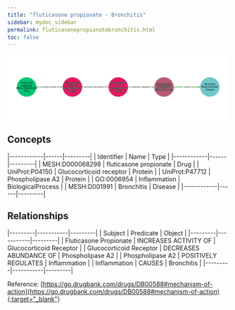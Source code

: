 ```yaml
---
title: "fluticasone propionate - Bronchitis"
sidebar: mydoc_sidebar
permalink: fluticasonepropionatebronchitis.html
toc: false 
---
```


![Path Visualization](/images/fluticasonepropionatebronchitis.png)

## Concepts

|------------|------|---------|
| Identifier | Name | Type    |
|------------|------|---------|
| MESH:D000068298 | fluticasone propionate | Drug |
| UniProt:P04150 | Glucocorticoid receptor | Protein |
| UniProt:P47712 | Phospholipase A2 | Protein |
| GO:0006954 | Inflammation | BiologicalProcess |
| MESH:D001991 | Bronchitis | Disease |
|------------|------|---------|

## Relationships

|---------|-----------|---------|
| Subject | Predicate | Object  |
|---------|-----------|---------|
| Fluticasone Propionate | INCREASES ACTIVITY OF | Glucocorticoid Receptor |
| Glucocorticoid Receptor | DECREASES ABUNDANCE OF | Phospholipase A2 |
| Phospholipase A2 | POSITIVELY REGULATES | Inflammation |
| Inflammation | CAUSES | Bronchitis |
|---------|-----------|---------|

Reference: [https://go.drugbank.com/drugs/DB00588#mechanism-of-action](https://go.drugbank.com/drugs/DB00588#mechanism-of-action){:target="_blank"}